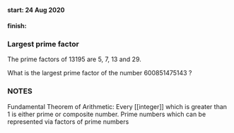 #### start:		24 Aug 2020
#### finish:	 

### Largest prime factor

The prime factors of 13195 are 5, 7, 13 and 29.

What is the largest prime factor of the number 600851475143 ?



### NOTES

Fundamental Theorem of Arithmetic: Every [[integer]] which is greater than 1 is either prime or composite number.
Prime numbers which can be represented via factors of prime numbers 
